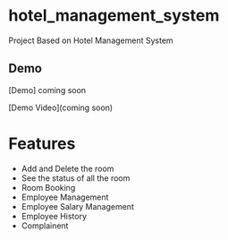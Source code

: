 # hotel_management_system

Project Based on Hotel Management System

## Demo
[Demo] coming soon

[Demo Video](coming soon)

# Features
- Add and Delete the room
- See the status of all the room
- Room Booking
- Employee Management
- Employee Salary Management
- Employee History
- Complainent
